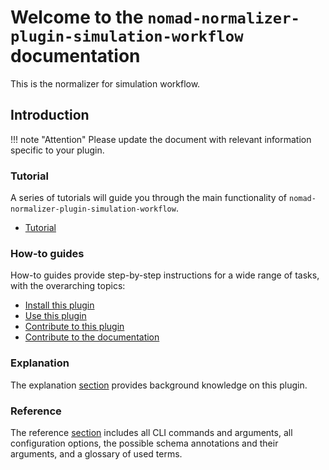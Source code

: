 # Welcome to the `nomad-normalizer-plugin-simulation-workflow` documentation

This is the normalizer for simulation workflow.

## Introduction

!!! note "Attention"
    Please update the document with relevant information specific to your plugin.

<div markdown="block" class="home-grid">
<div markdown="block">

### Tutorial

A series of tutorials will guide you through the main functionality of `nomad-normalizer-plugin-simulation-workflow`.

- [Tutorial](tutorial/tutorial.md)

</div>
<div markdown="block">

### How-to guides

How-to guides provide step-by-step instructions for a wide range of tasks, with the overarching topics:

- [Install this plugin](how_to/install_this_plugin.md)
- [Use this plugin](how_to/use_this_plugin.md)
- [Contribute to this plugin](how_to/contribute_to_this_plugin.md)
- [Contribute to the documentation](how_to/contribute_to_the_documentation.md)

</div>

<div markdown="block">

### Explanation

The explanation [section](explanation/explanation.md) provides background knowledge on this plugin.

</div>
<div markdown="block">

### Reference

The reference [section](reference/references.md) includes all CLI commands and arguments, all configuration options,
the possible schema annotations and their arguments, and a glossary of used terms.

</div>
</div>
